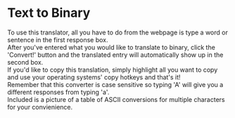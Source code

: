 # Text to Binary  
To use this translator, all you have to do from the webpage is type a word or sentence in the first response box.  
After you've entered what you would like to translate to binary, click the 'Convert!' button and the translated entry will automatically show up in the second box.  
If you'd like to copy this translation, simply highlight all you want to copy and use your operating systems' copy hotkeys and that's it!  
Remember that this converter is case sensitive so typing 'A' will give you a different responses from typing 'a'.  
Included is a picture of a table of ASCII conversions for multiple characters for your convienience.  
